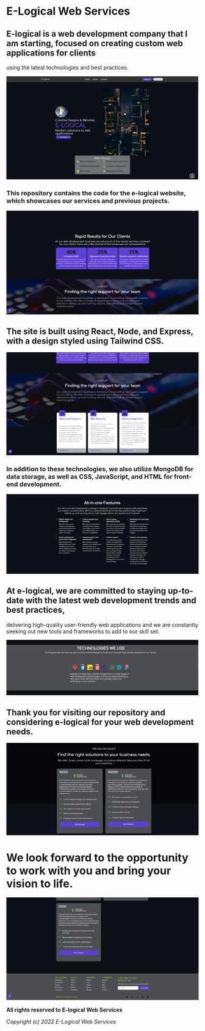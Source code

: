 # E-Logical Web Services


## E-logical is a web development company that I am starting, focused on creating custom web applications for clients
using the latest technologies and best practices.


![image1](/hero.png)


### This repository contains the code for the e-logical website, which showcases our services and previous projects.


![image2](/home2.png)


## The site is built using React, Node, and Express, with a design styled using Tailwind CSS.

![image2](/home3.png)


### In addition to these technologies, we also utilize MongoDB for data storage, as well as CSS, JavaScript, and HTML for front-end development.

![image2](/home4.png)


## At e-logical, we are committed to staying up-to-date with the latest web development trends and best practices,
delivering high-quality user-friendly web applications and we are constantly seeking out new tools and frameworks to add to our skill set.

![image2](/home5.png)


## Thank you for visiting our repository and considering e-logical for your web development needs. 


![image2](/hero6.png)


# We look forward to the opportunity to work with you and bring your vision to life.


![image2](/footer.png)


**All rights reserved to E-logical Web Services**

*Copyright (c) 2022 E-Logical Web Services*
